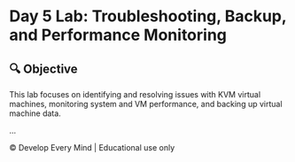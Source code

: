 # Day 5 Lab: Troubleshooting, Backup, and Performance Monitoring

## 🔍 Objective
This lab focuses on identifying and resolving issues with KVM virtual machines, monitoring system and VM performance, and backing up virtual machine data.

...

© Develop Every Mind | Educational use only